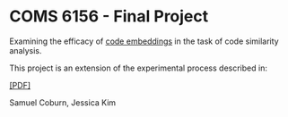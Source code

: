 # COMS 6156 - Final Project
Examining the efficacy of [code embeddings](https://urialon.cswp.cs.technion.ac.il/wp-content/uploads/sites/83/2018/12/code2vec-popl19.pdf) in the task of code similarity analysis.

This project is an extension of the experimental process described in:

[[PDF]](https://link.springer.com/article/10.1007/s10664-017-9564-7)

Samuel Coburn, Jessica Kim